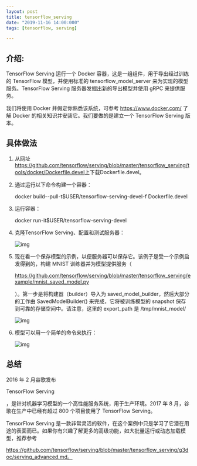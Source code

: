 ```yaml
---
layout: post
title: tensorflow_serving
date: "2019-11-16 14:00:000"
tags: [tensorflow, serving]

---
```


## 介绍:

 

TensorFlow Serving 运行一个 Docker 容器，这是一组组件，用于导出经过训练的 TensorFlow 模型，并使用标准的 tensorflow_model_server 来为实现的模型服务。TensorFlow Serving 服务器发掘出新的导出模型并使用 gRPC 来提供服务。

我们将使用 Docker 并假定你熟悉该系统，可参考 <https://www.docker.com/> 了解 Docker 的相关知识并安装它。我们要做的是建立一个 TensorFlow Serving 版本。

## 具体做法

1. 从网址<https://github.com/tensorflow/serving/blob/master/tensorflow_serving/tools/docker/Dockerfile.devel>上下载Dockerfile.devel。

2. 通过运行以下命令构建一个容器：

   docker build--pull-t$USER/tensorflow-serving-devel-f Dockerfile.devel

3. 运行容器：

   docker run-it$USER/tensorflow-serving-devel

4. 克隆TensorFlow Serving、配置和测试服务器：

   
   ![img](http://c.biancheng.net/uploads/allimg/190116/2-1Z116104G3I2.gif)
    

5. 现在看一个保存模型的示例，以便服务器可以保存它。该例子是受一个示例启发得到的，构建 MNIST 训练器并为模型提供服务（

   https://github.com/tensorflow/serving/blob/master/tensorflow_serving/example/mnist_saved_model.py

   ）。第一步是将构建器（builder）导入为 saved_model_builder，然后大部分的工作由 SavedModelBuilder() 来完成，它将被训练模型的 snapshot 保存到可靠的存储空间中。请注意，这里的 export_path 是 /tmp/mnist_model/

   
   ![img](http://c.biancheng.net/uploads/allimg/190116/2-1Z116104K04T.gif)
    

6. 模型可以用一个简单的命令来执行：

   
   ![img](http://c.biancheng.net/uploads/allimg/190116/2-1Z116104PG47.gif)

## 总结

2016 年 2 月谷歌发布 

TensorFlow Serving

，是针对机器学习模型的一个高性能服务系统，用于生产环境。2017 年 8 月，谷歌在生产中已经有超过 800 个项目使用了 TensorFlow Serving。

TensorFlow Serving 是一款非常灵活的软件，在这个案例中只是学习了它潜在用途的表面而已。如果你有兴趣了解更多的高级功能，如大批量运行或动态加载模型，推荐参考

https://github.com/tensorflow/serving/blob/master/tensorflow_serving/g3doc/serving_advanced.md。

